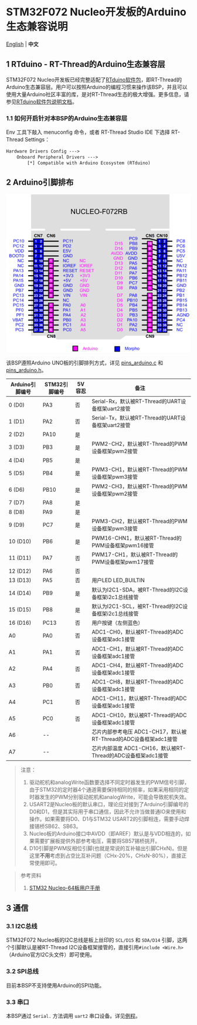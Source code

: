 # STM32F072 Nucleo开发板的Arduino生态兼容说明

[English](README.md) | **中文**

## 1 RTduino - RT-Thread的Arduino生态兼容层

STM32F072 Nucleo开发板已经完整适配了[RTduino软件包](https://github.com/RTduino/RTduino)，即RT-Thread的Arduino生态兼容层。用户可以按照Arduino的编程习惯来操作该BSP，并且可以使用大量Arduino社区丰富的库，是对RT-Thread生态的极大增强。更多信息，请参见[RTduino软件包说明文档](https://github.com/RTduino/RTduino)。

### 1.1 如何开启针对本BSP的Arduino生态兼容层

Env 工具下敲入 menuconfig 命令，或者 RT-Thread Studio IDE 下选择 RT-Thread Settings：

```Kconfig
Hardware Drivers Config --->
    Onboard Peripheral Drivers --->
        [*] Compatible with Arduino Ecosystem (RTduino)
```

## 2 Arduino引脚排布

![nucleo-f072-pinout](nucleo-f072-pinout.png)

该BSP遵照Arduino UNO板的引脚排列方式，详见 [pins_arduino.c](pins_arduino.c) 和 [pins_arduino.h](pins_arduino.h)。

| Arduino引脚编号 | STM32引脚编号 | 5V容忍 | 备注                                            |
| ----------- | --------- | ---- | --------------------------------------------- |
| 0 (D0)      | PA3       | 否    | Serial-Rx，默认被RT-Thread的UART设备框架uart2接管        |
| 1 (D1)      | PA2       | 否    | Serial-Tx，默认被RT-Thread的UART设备框架uart2接管        |
| 2 (D2)      | PA10      | 是    |                                               |
| 3 (D3)      | PB3       | 是    | PWM2-CH2，默认被RT-Thread的PWM设备框架pwm2接管           |
| 4 (D4)      | PB5       | 是    |                                               |
| 5 (D5)      | PB4       | 是    | PWM3-CH1，默认被RT-Thread的PWM设备框架pwm3接管           |
| 6 (D6)      | PB10      | 是    | PWM2-CH3，默认被RT-Thread的PWM设备框架pwm2接管           |
| 7 (D7)      | PA8       | 是    |                                               |
| 8 (D8)      | PA9       | 是    |                                               |
| 9 (D9)      | PC7       | 是    | PWM3-CH2，默认被RT-Thread的PWM设备框架pwm3接管           |
| 10 (D10)    | PB6       | 是    | PWM16-CHN1，默认被RT-Thread的PWM设备框架pwm16接管        |
| 11 (D11)    | PA7       | 否    | PWM17-CH1，默认被RT-Thread的PWM设备框架pwm17接管         |
| 12 (D12)    | PA6       | 否    |                                               |
| 13 (D13)    | PA5       | 否    | 用户LED LED_BUILTIN                             |
| 14 (D14)    | PB9       | 是    | 默认为I2C1-SDA，被RT-Thread的I2C设备框架i2c1总线接管        |
| 15 (D15)    | PB8       | 是    | 默认为I2C1-SCL，被RT-Thread的I2C设备框架i2c1总线接管        |
| 16 (D16)    | PC13      | 否    | 用户按键（左侧蓝色）                                    |
| A0          | PA0       | 否    | ADC1-CH0，默认被RT-Thread的ADC设备框架adc1接管           |
| A1          | PA1       | 否    | ADC1-CH1，默认被RT-Thread的ADC设备框架adc1接管           |
| A2          | PA4       | 否    | ADC1-CH4，默认被RT-Thread的ADC设备框架adc1接管           |
| A3          | PB0       | 否    | ADC1-CH8，默认被RT-Thread的ADC设备框架adc1接管           |
| A4          | PC1       | 否    | ADC1-CH11，默认被RT-Thread的ADC设备框架adc1接管          |
| A5          | PC0       | 否    | ADC1-CH10，默认被RT-Thread的ADC设备框架adc1接管          |
| A6          | --        |      | 芯片内部参考电压 ADC1-CH17，默认被RT-Thread的ADC设备框架adc1接管 |
| A7          | --        |      | 芯片内部温度 ADC1-CH16，默认被RT-Thread的ADC设备框架adc1接管   |

> 注意：
> 
> 1. 驱动舵机和analogWrite函数要选择不同定时器发生的PWM信号引脚，由于STM32的定时器4个通道需要保持相同的频率，如果采用相同的定时器发生的PWM分别驱动舵机和analogWrite，可能会导致舵机失效。
> 2. USART2是Nucleo板的默认串口，理论应对接到了Arduino引脚编号的D0和D1，但是其实际用于串口通信，因此不允许当做普通IO来使用和操作。如果需要将D0、D1与STM32 USART2的引脚相连，需要手动焊接锡桥SB62、SB63。
> 3. Nucleo板的Arduino接口中AVDD（即AREF）默认是与VDD相连的，如果需要扩展板提供外部参考电压，需要将SB57锡桥挑开。
> 4. D10引脚是PWM反相位引脚(也就是常说的互补输出引脚CHxN)。但是这里**不用**考虑到占空比互补问题（CHx-20%，CHxN-80%），直接正常使用即可。

> 参考资料
> 
> 1. [STM32 Nucleo-64板用户手册](https://www.st.com/resource/en/user_manual/um1724-stm32-nucleo64-boards-mb1136-stmicroelectronics.pdf)

## 3 通信

### 3.1 I2C总线

STM32F072 Nucleo板的I2C总线是板上丝印的 `SCL/D15` 和 `SDA/D14` 引脚，这两个引脚默认是被RT-Thread I2C设备框架接管的，直接引用`#include <Wire.h>`（Arduino官方I2C头文件）即可使用。

### 3.2 SPI总线

目前本BSP不支持使用Arduino的SPI功能。

### 3.3 串口

本BSP通过 `Serial.` 方法调用 `uart2` 串口设备。详见[例程](https://github.com/RTduino/RTduino/blob/master/examples/Basic/helloworld.cpp)。
